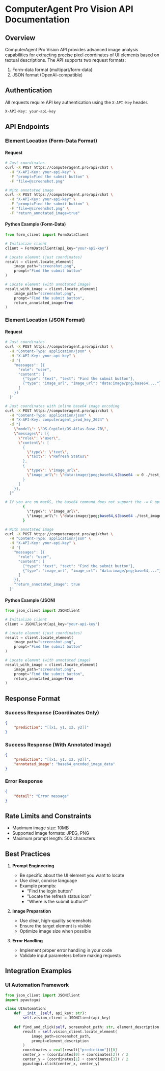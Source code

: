 # ComputerAgent Pro Vision API Documentation

## Overview

ComputerAgent Pro Vision API provides advanced image analysis capabilities for extracting precise pixel coordinates of UI elements based on textual descriptions. The API supports two request formats:

1. Form-data format (multipart/form-data)
2. JSON format (OpenAI-compatible)

## Authentication

All requests require API key authentication using the `X-API-Key` header.

```bash
X-API-Key: your-api-key
```

## API Endpoints

### Element Location (Form-Data Format)

#### Request

```bash
# Just coordinates
curl -X POST https://computeragent.pro/api/chat \
  -H "X-API-Key: your-api-key" \
  -F "prompt=Find the submit button" \
  -F "file=@screenshot.png"

# With annotated image
curl -X POST https://computeragent.pro/api/chat \
  -H "X-API-Key: your-api-key" \
  -F "prompt=Find the submit button" \
  -F "file=@screenshot.png" \
  -F "return_annotated_image=true"
```

#### Python Example (Form-Data)

```python
from form_client import FormDataClient

# Initialize client
client = FormDataClient(api_key="your-api-key")

# Locate element (just coordinates)
result = client.locate_element(
    image_path="screenshot.png",
    prompt="Find the submit button"
)

# Locate element (with annotated image)
result_with_image = client.locate_element(
    image_path="screenshot.png",
    prompt="Find the submit button",
    return_annotated_image=True
)
```

### Element Location (JSON Format)

#### Request

```bash
# Just coordinates
curl -X POST https://computeragent.pro/api/chat \
  -H "Content-Type: application/json" \
  -H "X-API-Key: your-api-key" \
  -d '{
    "messages": [{
      "role": "user",
      "content": [
        {"type": "text", "text": "Find the submit button"},
        {"type": "image_url", "image_url": "data:image/png;base64,..."}
      ]
    }]
  }'

# Just coordinates with inline base64 image encoding
curl -X POST https://computeragent.pro/api/chat \
  -H "Content-Type: application/json" \
  -H "X-API-Key: computeragent_prod_key_2024" \
  -d "{
    \"model\": \"OS-Copilot/OS-Atlas-Base-7B\",
    \"messages\": [{
      \"role\": \"user\",
      \"content\": [
        {
          \"type\": \"text\",
          \"text\": \"Refresh Status\"
        },
        {
          \"type\": \"image_url\",
          \"image_url\": \"data:image/jpeg;base64,$(base64 -w 0 ./test_images/test_image_2.jpg)\"
        }
      ]
    }],
  }"

# If you are on macOS, the base64 command does not support the -w 0 option, so you can use this instead:
        {
          \"type\": \"image_url\",
          \"image_url\": \"data:image/jpeg;base64,$(base64 ./test_images/test_image_2.jpg | tr -d '\n')\"
        }

# With annotated image
curl -X POST https://computeragent.pro/api/chat \
  -H "Content-Type: application/json" \
  -H "X-API-Key: your-api-key" \
  -d '{
    "messages": [{
      "role": "user",
      "content": [
        {"type": "text", "text": "Find the submit button"},
        {"type": "image_url", "image_url": "data:image/png;base64,..."}
      ]
    }],
    "return_annotated_image": true
  }'
```

#### Python Example (JSON)

```python
from json_client import JSONClient

# Initialize client
client = JSONClient(api_key="your-api-key")

# Locate element (just coordinates)
result = client.locate_element(
    image_path="screenshot.png",
    prompt="Find the submit button"
)

# Locate element (with annotated image)
result_with_image = client.locate_element(
    image_path="screenshot.png",
    prompt="Find the submit button",
    return_annotated_image=True
)
```

## Response Format

### Success Response (Coordinates Only)
```json
{
    "prediction": "[[x1, y1, x2, y2]]"
}
```

### Success Response (With Annotated Image)
```json
{
    "prediction": "[[x1, y1, x2, y2]]",
    "annotated_image": "base64_encoded_image_data"
}
```

### Error Response
```json
{
    "detail": "Error message"
}
```

## Rate Limits and Constraints

- Maximum image size: 10MB
- Supported image formats: JPEG, PNG
- Maximum prompt length: 500 characters

## Best Practices

1. **Prompt Engineering**
   - Be specific about the UI element you want to locate
   - Use clear, concise language
   - Example prompts:
     - "Find the login button"
     - "Locate the refresh status icon"
     - "Where is the submit button?"

2. **Image Preparation**
   - Use clear, high-quality screenshots
   - Ensure the target element is visible
   - Optimize image size when possible

3. **Error Handling**
   - Implement proper error handling in your code
   - Validate input parameters before making requests

## Integration Examples

### UI Automation Framework
```python
from json_client import JSONClient
import pyautogui

class UIAutomation:
    def __init__(self, api_key: str):
        self.vision_client = JSONClient(api_key)
        
    def find_and_click(self, screenshot_path: str, element_description: str):
        result = self.vision_client.locate_element(
            image_path=screenshot_path,
            prompt=element_description
        )
        coordinates = eval(result["prediction"])[0]
        center_x = (coordinates[0] + coordinates[2]) / 2
        center_y = (coordinates[1] + coordinates[3]) / 2
        pyautogui.click(center_x, center_y)
```
